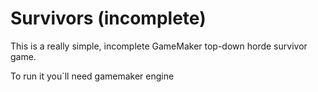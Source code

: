 # Survivors (incomplete)

This is a really simple, incomplete GameMaker top-down horde survivor game.

To run it you`ll need gamemaker engine